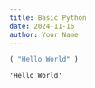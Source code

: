 ```yaml
---
title: Basic Python
date: 2024-11-16
author: Your Name
---
```


```python
( "Hello World" )
```




    'Hello World'




```python

```
